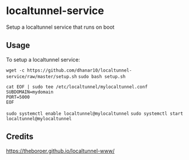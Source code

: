 # localtunnel-service

Setup a localtunnel service that runs on boot

## Usage

To setup a localtunnel service:

`wget -c https://github.com/dhanar10/localtunnel-service/raw/master/setup.sh`
`sudo bash setup.sh`
```
cat EOF | sudo tee /etc/localtunnel/mylocaltunnel.conf
SUBDOMAIN=mydomain
PORT=5000
EOF
```
`sudo systemctl enable localtunnel@mylocaltunnel`
`sudo systemctl start localtunnel@mylocaltunnel`

## Credits

https://theboroer.github.io/localtunnel-www/
